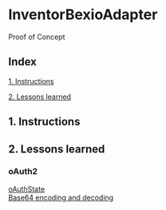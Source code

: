 # InventorBexioAdapter
Proof of Concept

## Index

[1. Instructions](#1-instructions/) 

[2. Lessons learned](#2-lessons-learned)



## 1. Instructions



## 2. Lessons learned
### oAuth2
[oAuthState](https://auth0.com/docs/protocols/oauth2/oauth-state)  
[Base64 encoding and decoding](https://developer.mozilla.org/en-US/docs/Web/API/WindowBase64/Base64_encoding_and_decoding)  
